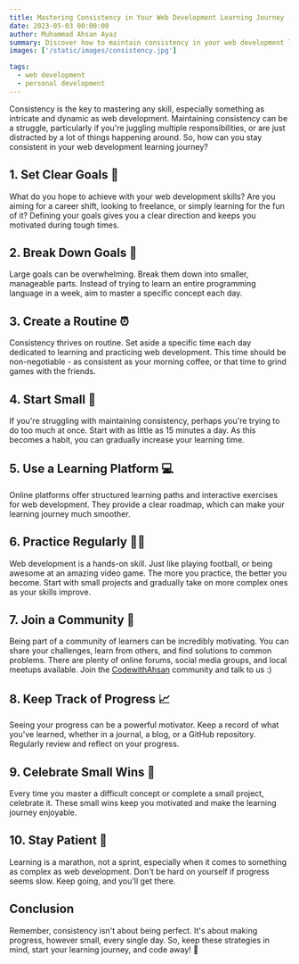```yaml
---
title: Mastering Consistency in Your Web Development Learning Journey - A Comprehensive Guide
date: 2023-05-03 00:00:00
author: Muhammad Ahsan Ayaz
summary: Discover how to maintain consistency in your web development learning journey with our comprehensive guide. Learn strategies to set goals, build routine, engage with communities, track progress, and more.
images: ['/static/images/consistency.jpg']

tags:
  - web development
  - personal development
---
```


Consistency is the key to mastering any skill, especially something as intricate and dynamic as web development. Maintaining consistency can be a struggle, particularly if you're juggling multiple responsibilities, or are just distracted by a lot of things happening around. So, how can you stay consistent in your web development learning journey?

## 1. Set Clear Goals 🎯

What do you hope to achieve with your web development skills? Are you aiming for a career shift, looking to freelance, or simply learning for the fun of it? Defining your goals gives you a clear direction and keeps you motivated during tough times.

## 2. Break Down Goals 🔨

Large goals can be overwhelming. Break them down into smaller, manageable parts. Instead of trying to learn an entire programming language in a week, aim to master a specific concept each day.

## 3. Create a Routine ⏰

Consistency thrives on routine. Set aside a specific time each day dedicated to learning and practicing web development. This time should be non-negotiable - as consistent as your morning coffee, or that time to grind games with the friends.

## 4. Start Small 🐣

If you're struggling with maintaining consistency, perhaps you're trying to do too much at once. Start with as little as 15 minutes a day. As this becomes a habit, you can gradually increase your learning time.

## 5. Use a Learning Platform 💻

Online platforms offer structured learning paths and interactive exercises for web development. They provide a clear roadmap, which can make your learning journey much smoother.

## 6. Practice Regularly 👩‍💻

Web development is a hands-on skill. Just like playing football, or being awesome at an amazing video game. The more you practice, the better you become. Start with small projects and gradually take on more complex ones as your skills improve.

## 7. Join a Community 👥

Being part of a community of learners can be incredibly motivating. You can share your challenges, learn from others, and find solutions to common problems. There are plenty of online forums, social media groups, and local meetups available. Join the [CodewithAhsan](https://codewithahsan.dev/discord) community and talk to us :)

## 8. Keep Track of Progress 📈

Seeing your progress can be a powerful motivator. Keep a record of what you've learned, whether in a journal, a blog, or a GitHub repository. Regularly review and reflect on your progress.

## 9. Celebrate Small Wins 🎉

Every time you master a difficult concept or complete a small project, celebrate it. These small wins keep you motivated and make the learning journey enjoyable.

## 10. Stay Patient 🐢

Learning is a marathon, not a sprint, especially when it comes to something as complex as web development. Don't be hard on yourself if progress seems slow. Keep going, and you'll get there.

## Conclusion

Remember, consistency isn't about being perfect. It's about making progress, however small, every single day. So, keep these strategies in mind, start your learning journey, and code away! 🌱

